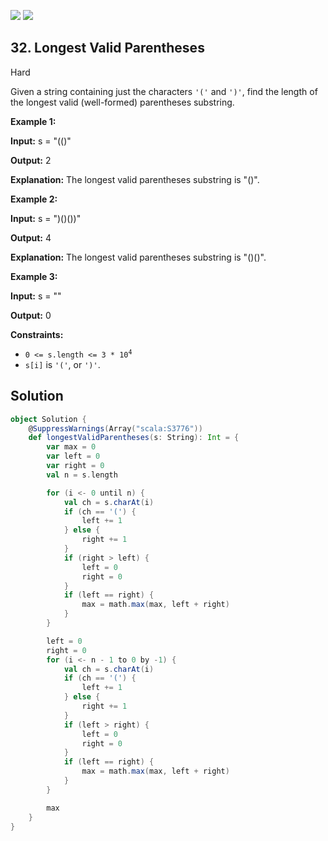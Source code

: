 [![](https://img.shields.io/github/stars/LeetCode-in-Scala/LeetCode-in-Scala?label=Stars&style=flat-square)](https://github.com/LeetCode-in-Scala/LeetCode-in-Scala)
[![](https://img.shields.io/github/forks/LeetCode-in-Scala/LeetCode-in-Scala?label=Fork%20me%20on%20GitHub%20&style=flat-square)](https://github.com/LeetCode-in-Scala/LeetCode-in-Scala/fork)

## 32\. Longest Valid Parentheses

Hard

Given a string containing just the characters `'('` and `')'`, find the length of the longest valid (well-formed) parentheses substring.

**Example 1:**

**Input:** s = "(()"

**Output:** 2

**Explanation:** The longest valid parentheses substring is "()". 

**Example 2:**

**Input:** s = ")()())"

**Output:** 4

**Explanation:** The longest valid parentheses substring is "()()". 

**Example 3:**

**Input:** s = ""

**Output:** 0 

**Constraints:**

*   <code>0 <= s.length <= 3 * 10<sup>4</sup></code>
*   `s[i]` is `'('`, or `')'`.

## Solution

```scala
object Solution {
    @SuppressWarnings(Array("scala:S3776"))
    def longestValidParentheses(s: String): Int = {
        var max = 0
        var left = 0
        var right = 0
        val n = s.length

        for (i <- 0 until n) {
            val ch = s.charAt(i)
            if (ch == '(') {
                left += 1
            } else {
                right += 1
            }
            if (right > left) {
                left = 0
                right = 0
            }
            if (left == right) {
                max = math.max(max, left + right)
            }
        }

        left = 0
        right = 0
        for (i <- n - 1 to 0 by -1) {
            val ch = s.charAt(i)
            if (ch == '(') {
                left += 1
            } else {
                right += 1
            }
            if (left > right) {
                left = 0
                right = 0
            }
            if (left == right) {
                max = math.max(max, left + right)
            }
        }

        max
    }
}
```